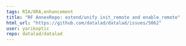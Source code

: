 ```yaml
---
tags: RIA/ORA,enhancement
title: "RF AnnexRepo: extend/unify init_remote and enable_remote"
html_url: "https://github.com/datalad/datalad/issues/5062"
user: yarikoptic
repo: datalad/datalad
---
```


